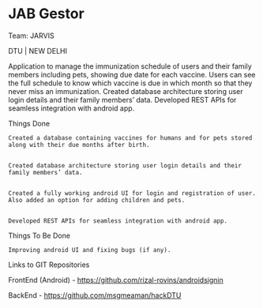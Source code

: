 # JAB Gestor


Team: JARVIS 


DTU | NEW DELHI


Application to manage the immunization schedule of users and their family members including pets, showing due date for each vaccine. Users can see the full schedule to know which vaccine is due in which month so that they never miss an immunization.
Created database architecture storing
user login details and their family members’ data. Developed REST APIs for seamless
integration with android app.


 




Things Done 


    Created a database containing vaccines for humans and for pets stored along with their due months after birth. 


    Created database architecture storing user login details and their family members’ data.


    Created a fully working android UI for login and registration of user. Also added an option for adding children and pets. 


    Developed REST APIs for seamless integration with android app.


 




Things To Be Done 


    Improving android UI and fixing bugs (if any). 


 




Links to GIT Repositories 


FrontEnd (Android) - https://github.com/rizal-rovins/androidsignin 


BackEnd - https://github.com/msgmeaman/hackDTU 


 


 
